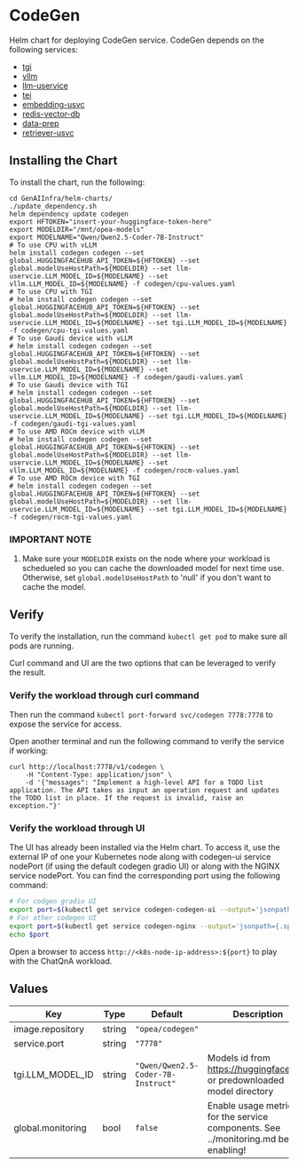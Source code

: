 # CodeGen

Helm chart for deploying CodeGen service. CodeGen depends on the following services:

- [tgi](../common/tgi/README.md)
- [vllm](../common/vllm/README.md)
- [llm-uservice](../common/llm-uservice/README.md)
- [tei](../common/tei/README.md)
- [embedding-usvc](../common/embedding-usvc/README.md)
- [redis-vector-db](../common/redis-vector-db/README.md)
- [data-prep](../common/data-prep/README.md)
- [retriever-usvc](../common/retriever-usvc/README.md)

## Installing the Chart

To install the chart, run the following:

```console
cd GenAIInfra/helm-charts/
./update_dependency.sh
helm dependency update codegen
export HFTOKEN="insert-your-huggingface-token-here"
export MODELDIR="/mnt/opea-models"
export MODELNAME="Qwen/Qwen2.5-Coder-7B-Instruct"
# To use CPU with vLLM
helm install codegen codegen --set global.HUGGINGFACEHUB_API_TOKEN=${HFTOKEN} --set global.modelUseHostPath=${MODELDIR} --set llm-uservcie.LLM_MODEL_ID=${MODELNAME} --set vllm.LLM_MODEL_ID=${MODELNAME} -f codegen/cpu-values.yaml
# To use CPU with TGI
# helm install codegen codegen --set global.HUGGINGFACEHUB_API_TOKEN=${HFTOKEN} --set global.modelUseHostPath=${MODELDIR} --set llm-uservcie.LLM_MODEL_ID=${MODELNAME} --set tgi.LLM_MODEL_ID=${MODELNAME} -f codegen/cpu-tgi-values.yaml
# To use Gaudi device with vLLM
# helm install codegen codegen --set global.HUGGINGFACEHUB_API_TOKEN=${HFTOKEN} --set global.modelUseHostPath=${MODELDIR} --set llm-uservcie.LLM_MODEL_ID=${MODELNAME} --set vllm.LLM_MODEL_ID=${MODELNAME} -f codegen/gaudi-values.yaml
# To use Gaudi device with TGI
# helm install codegen codegen --set global.HUGGINGFACEHUB_API_TOKEN=${HFTOKEN} --set global.modelUseHostPath=${MODELDIR} --set llm-uservcie.LLM_MODEL_ID=${MODELNAME} --set tgi.LLM_MODEL_ID=${MODELNAME} -f codegen/gaudi-tgi-values.yaml
# To use AMD ROCm device with vLLM
# helm install codegen codegen --set global.HUGGINGFACEHUB_API_TOKEN=${HFTOKEN} --set global.modelUseHostPath=${MODELDIR} --set llm-uservcie.LLM_MODEL_ID=${MODELNAME} --set vllm.LLM_MODEL_ID=${MODELNAME} -f codegen/rocm-values.yaml
# To use AMD ROCm device with TGI
# helm install codegen codegen --set global.HUGGINGFACEHUB_API_TOKEN=${HFTOKEN} --set global.modelUseHostPath=${MODELDIR} --set llm-uservcie.LLM_MODEL_ID=${MODELNAME} --set tgi.LLM_MODEL_ID=${MODELNAME} -f codegen/rocm-tgi-values.yaml

```

### IMPORTANT NOTE

1. Make sure your `MODELDIR` exists on the node where your workload is schedueled so you can cache the downloaded model for next time use. Otherwise, set `global.modelUseHostPath` to 'null' if you don't want to cache the model.

## Verify

To verify the installation, run the command `kubectl get pod` to make sure all pods are running.

Curl command and UI are the two options that can be leveraged to verify the result.

### Verify the workload through curl command

Then run the command `kubectl port-forward svc/codegen 7778:7778` to expose the service for access.

Open another terminal and run the following command to verify the service if working:

```console
curl http://localhost:7778/v1/codegen \
    -H "Content-Type: application/json" \
    -d '{"messages": "Implement a high-level API for a TODO list application. The API takes as input an operation request and updates the TODO list in place. If the request is invalid, raise an exception."}'
```

### Verify the workload through UI

The UI has already been installed via the Helm chart. To access it, use the external IP of one your Kubernetes node along with codegen-ui service nodePort (if using the default codegen gradio UI) or along with the NGINX service nodePort. You can find the corresponding port using the following command:

```bash
# For codgen gradio UI
export port=$(kubectl get service codegen-codegen-ui --output='jsonpath={.spec.ports[0].nodePort}')
# For other codegen UI
export port=$(kubectl get service codegen-nginx --output='jsonpath={.spec.ports[0].nodePort}')
echo $port
```

Open a browser to access `http://<k8s-node-ip-address>:${port}` to play with the ChatQnA workload.

## Values

| Key               | Type   | Default                            | Description                                                                            |
| ----------------- | ------ | ---------------------------------- | -------------------------------------------------------------------------------------- |
| image.repository  | string | `"opea/codegen"`                   |                                                                                        |
| service.port      | string | `"7778"`                           |                                                                                        |
| tgi.LLM_MODEL_ID  | string | `"Qwen/Qwen2.5-Coder-7B-Instruct"` | Models id from https://huggingface.co/, or predownloaded model directory               |
| global.monitoring | bool   | `false`                            | Enable usage metrics for the service components. See ../monitoring.md before enabling! |
